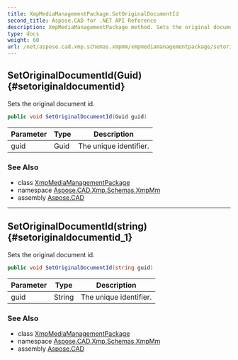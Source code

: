 ```yaml
---
title: XmpMediaManagementPackage.SetOriginalDocumentId
second_title: Aspose.CAD for .NET API Reference
description: XmpMediaManagementPackage method. Sets the original document id
type: docs
weight: 60
url: /net/aspose.cad.xmp.schemas.xmpmm/xmpmediamanagementpackage/setoriginaldocumentid/
---
```

## SetOriginalDocumentId(Guid) {#setoriginaldocumentid}

Sets the original document id.

```csharp
public void SetOriginalDocumentId(Guid guid)
```

| Parameter | Type | Description |
| --- | --- | --- |
| guid | Guid | The unique identifier. |

### See Also

* class [XmpMediaManagementPackage](../)
* namespace [Aspose.CAD.Xmp.Schemas.XmpMm](../../../aspose.cad.xmp.schemas.xmpmm/)
* assembly [Aspose.CAD](../../../)

---

## SetOriginalDocumentId(string) {#setoriginaldocumentid_1}

Sets the original document id.

```csharp
public void SetOriginalDocumentId(string guid)
```

| Parameter | Type | Description |
| --- | --- | --- |
| guid | String | The unique identifier. |

### See Also

* class [XmpMediaManagementPackage](../)
* namespace [Aspose.CAD.Xmp.Schemas.XmpMm](../../../aspose.cad.xmp.schemas.xmpmm/)
* assembly [Aspose.CAD](../../../)


